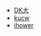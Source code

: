 * [DK大](https://blog.gslin.org/)
* [kucw](https://kucw.github.io/)
* [ihower](https://ihower.tw/blog/)
